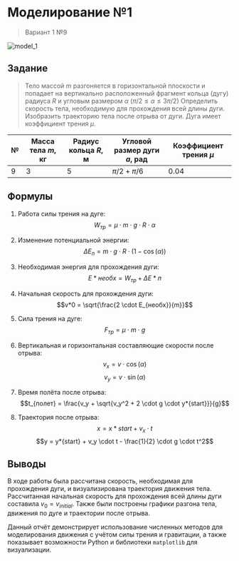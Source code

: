 # Моделирование №1

> Вариант 1 №9

![model_1](https://github.com/user-attachments/assets/51655a49-81c2-44c8-895f-162a98e90779)

## Задание

> Тело массой $m$ разгоняется в горизонтальной плоскости и попадает на вертикально расположенный фрагмент кольца (дугу) радиуса $R$ и угловым размером $\alpha$ $(\pi/2 \leq \alpha \leq 3\pi/2)$
> Определить скорость тела, необходимую для прохождения всей длины дуги. Изобразить траекторию тела после отрыва от дуги. Дуга имеет коэффициент трения $\mu$.

| №   | Масса тела $m$, кг | Радиус кольца $R$, м | Угловой размер дуги $a$, рад | Коэффициент трения $\mu$ |
| --- | ------------------ | -------------------- | ---------------------------- | ------------------------ |
| 9   | 3                  | 5                    | $\pi/2 + \pi/6$              | 0.04                     |

## Формулы

1. Работа силы трения на дуге:  
   $$W_{тр} = \mu \cdot m \cdot g \cdot R \cdot \alpha$$

2. Изменение потенциальной энергии:  
   $$\Delta E_{п} = m \cdot g \cdot R \cdot (1 - \cos(\alpha))$$

3. Необходимая энергия для прохождения дуги:  
   $$E*{необх} = W_{тр} + \Delta E*{п}$$

4. Начальная скорость для прохождения дуги:  
   $$v*0 = \sqrt{\frac{2 \cdot E_{необх}}{m}}$$

5. Сила трения на дуге:  
   $$F_{тр} = \mu \cdot m \cdot g$$

6. Вертикальная и горизонтальная составляющие скорости после отрыва:  
   $$v_x = v \cdot \cos(\alpha)$$
   $$v_y = v \cdot \sin(\alpha)$$

7. Время полёта после отрыва:  
   $$t_{полет} = \frac{v_y + \sqrt{v_y^2 + 2 \cdot g \cdot y*{start}}}{g}$$

8. Траектория после отрыва:  
   $$x = x*{start} + v_x \cdot t$$
   $$y = y*{start} + v_y \cdot t - \frac{1}{2} \cdot g \cdot t^2$$

## Выводы

В ходе работы была рассчитана скорость, необходимая для прохождения дуги, и визуализирована траектория движения тела. Рассчитанная начальная скорость для прохождения всей длины дуги составила $v_0 = {v_{initial}}$. Также были построены графики разгона тела, движения по дуге и траектории после отрыва.

Данный отчёт демонстрирует использование численных методов для моделирования движения с учётом силы трения и гравитации, а также показывает возможности Python и библиотеки `matplotlib` для визуализации.
